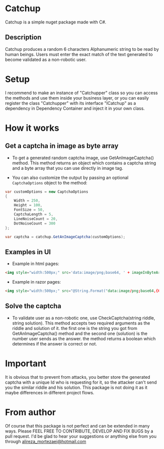 # Catchup
Catchup is a simple nuget package made with C#.

## Description
Catchup produces a random 6 characters Alphanumeric string to be read by human beings.
Users must enter the exact match of the text generated to become validated as a non-robotic user.

# Setup
I recommend to make an instance of "Catchupper" class so you can access the methods and use them inside your business layer, or you can easily register the class "Catchupper" with its interface "ICatchup" as a dependency in Dependency Container and inject it in your own class.

# How it works
## Get a captcha in image as byte array
* To get a generated random captcha image, use GetAnImageCaptcha() method.
This method returns an object which contains a captcha string and a byte array that you can use directly in image tag.

* You can also customize the output by passing an optional `CaptchaOptions` object to the method:
```csharp
var customOptions = new CaptchaOptions
{
    Width = 250,
    Height = 100,
    FontSize = 50,
    CaptchaLength = 5,
    LineNoiseCount = 20,
    DotNoiseCount = 300
};

var captcha = catchup.GetAnImageCaptcha(customOptions);

```

## Examples in UI

* Example in html pages:
```HTML
<img style="width:500px;" src='data:image/png;base64, ' + imageInByteArray" />
```
* Example in razor pages:
```HTML
<img style="width:500px;" src="@String.Format("data:image/png;base64,{0}", Convert.ToBase64String(imageInByteArray))" />"
```
## Solve the captcha
* To validate user as a non-robotic one, use CheckCaptcha(string riddle, string solution).
This method accepts two required arguments as the riddle and solution of it. the first one is the string you got from GetAnImageCaptcha() method and the second one (solution) is the number user sends as the answer. the method returns a boolean which determines if the answer is correct or not.

# Important
It is obvious that to prevent from attacks, you better store the generated captcha with a unique Id who is requesting for it, so the attacker can't send you the similar riddle and his solution. This package is not doing it as it maybe differences in different project flows.

# From author
Of course that this package is not perfect and can be extended in many ways. Please FEEL FREE TO CONTRIBUTE, DEVELOP AND FIX BUGS by a pull request. I'd be glad to hear your suggestions or anything else from you through alireza_mortezaei@hotmail.com
